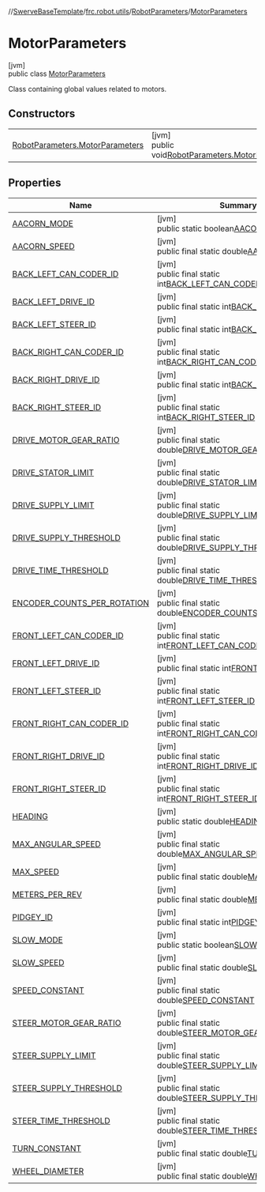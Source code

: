 //[SwerveBaseTemplate](../../../../index.md)/[frc.robot.utils](../../index.md)/[RobotParameters](../index.md)/[MotorParameters](index.md)

# MotorParameters

[jvm]\
public class [MotorParameters](index.md)

Class containing global values related to motors.

## Constructors

| | |
|---|---|
| [RobotParameters.MotorParameters](-robot-parameters.-motor-parameters.md) | [jvm]<br>public void[RobotParameters.MotorParameters](-robot-parameters.-motor-parameters.md)() |

## Properties

| Name | Summary |
|---|---|
| [AACORN_MODE](index.md#1442766758%2FProperties%2F-1216412040) | [jvm]<br>public static boolean[AACORN_MODE](index.md#1442766758%2FProperties%2F-1216412040) |
| [AACORN_SPEED](index.md#-1904284982%2FProperties%2F-1216412040) | [jvm]<br>public final static double[AACORN_SPEED](index.md#-1904284982%2FProperties%2F-1216412040) |
| [BACK_LEFT_CAN_CODER_ID](index.md#442444502%2FProperties%2F-1216412040) | [jvm]<br>public final static int[BACK_LEFT_CAN_CODER_ID](index.md#442444502%2FProperties%2F-1216412040) |
| [BACK_LEFT_DRIVE_ID](index.md#537653770%2FProperties%2F-1216412040) | [jvm]<br>public final static int[BACK_LEFT_DRIVE_ID](index.md#537653770%2FProperties%2F-1216412040) |
| [BACK_LEFT_STEER_ID](index.md#1241811409%2FProperties%2F-1216412040) | [jvm]<br>public final static int[BACK_LEFT_STEER_ID](index.md#1241811409%2FProperties%2F-1216412040) |
| [BACK_RIGHT_CAN_CODER_ID](index.md#-683397247%2FProperties%2F-1216412040) | [jvm]<br>public final static int[BACK_RIGHT_CAN_CODER_ID](index.md#-683397247%2FProperties%2F-1216412040) |
| [BACK_RIGHT_DRIVE_ID](index.md#1290535989%2FProperties%2F-1216412040) | [jvm]<br>public final static int[BACK_RIGHT_DRIVE_ID](index.md#1290535989%2FProperties%2F-1216412040) |
| [BACK_RIGHT_STEER_ID](index.md#1994693628%2FProperties%2F-1216412040) | [jvm]<br>public final static int[BACK_RIGHT_STEER_ID](index.md#1994693628%2FProperties%2F-1216412040) |
| [DRIVE_MOTOR_GEAR_RATIO](index.md#-1840597728%2FProperties%2F-1216412040) | [jvm]<br>public final static double[DRIVE_MOTOR_GEAR_RATIO](index.md#-1840597728%2FProperties%2F-1216412040) |
| [DRIVE_STATOR_LIMIT](index.md#1865615282%2FProperties%2F-1216412040) | [jvm]<br>public final static double[DRIVE_STATOR_LIMIT](index.md#1865615282%2FProperties%2F-1216412040) |
| [DRIVE_SUPPLY_LIMIT](index.md#896595706%2FProperties%2F-1216412040) | [jvm]<br>public final static double[DRIVE_SUPPLY_LIMIT](index.md#896595706%2FProperties%2F-1216412040) |
| [DRIVE_SUPPLY_THRESHOLD](index.md#-2038988726%2FProperties%2F-1216412040) | [jvm]<br>public final static double[DRIVE_SUPPLY_THRESHOLD](index.md#-2038988726%2FProperties%2F-1216412040) |
| [DRIVE_TIME_THRESHOLD](index.md#1541521324%2FProperties%2F-1216412040) | [jvm]<br>public final static double[DRIVE_TIME_THRESHOLD](index.md#1541521324%2FProperties%2F-1216412040) |
| [ENCODER_COUNTS_PER_ROTATION](index.md#-558826680%2FProperties%2F-1216412040) | [jvm]<br>public final static double[ENCODER_COUNTS_PER_ROTATION](index.md#-558826680%2FProperties%2F-1216412040) |
| [FRONT_LEFT_CAN_CODER_ID](index.md#-1612338022%2FProperties%2F-1216412040) | [jvm]<br>public final static int[FRONT_LEFT_CAN_CODER_ID](index.md#-1612338022%2FProperties%2F-1216412040) |
| [FRONT_LEFT_DRIVE_ID](index.md#461501902%2FProperties%2F-1216412040) | [jvm]<br>public final static int[FRONT_LEFT_DRIVE_ID](index.md#461501902%2FProperties%2F-1216412040) |
| [FRONT_LEFT_STEER_ID](index.md#1165659541%2FProperties%2F-1216412040) | [jvm]<br>public final static int[FRONT_LEFT_STEER_ID](index.md#1165659541%2FProperties%2F-1216412040) |
| [FRONT_RIGHT_CAN_CODER_ID](index.md#42853949%2FProperties%2F-1216412040) | [jvm]<br>public final static int[FRONT_RIGHT_CAN_CODER_ID](index.md#42853949%2FProperties%2F-1216412040) |
| [FRONT_RIGHT_DRIVE_ID](index.md#-1070171919%2FProperties%2F-1216412040) | [jvm]<br>public final static int[FRONT_RIGHT_DRIVE_ID](index.md#-1070171919%2FProperties%2F-1216412040) |
| [FRONT_RIGHT_STEER_ID](index.md#-366014280%2FProperties%2F-1216412040) | [jvm]<br>public final static int[FRONT_RIGHT_STEER_ID](index.md#-366014280%2FProperties%2F-1216412040) |
| [HEADING](index.md#50111486%2FProperties%2F-1216412040) | [jvm]<br>public static double[HEADING](index.md#50111486%2FProperties%2F-1216412040) |
| [MAX_ANGULAR_SPEED](index.md#-262258927%2FProperties%2F-1216412040) | [jvm]<br>public final static double[MAX_ANGULAR_SPEED](index.md#-262258927%2FProperties%2F-1216412040) |
| [MAX_SPEED](index.md#1630559988%2FProperties%2F-1216412040) | [jvm]<br>public final static double[MAX_SPEED](index.md#1630559988%2FProperties%2F-1216412040) |
| [METERS_PER_REV](index.md#-502957330%2FProperties%2F-1216412040) | [jvm]<br>public final static double[METERS_PER_REV](index.md#-502957330%2FProperties%2F-1216412040) |
| [PIDGEY_ID](index.md#848457814%2FProperties%2F-1216412040) | [jvm]<br>public final static int[PIDGEY_ID](index.md#848457814%2FProperties%2F-1216412040) |
| [SLOW_MODE](index.md#-2078903073%2FProperties%2F-1216412040) | [jvm]<br>public static boolean[SLOW_MODE](index.md#-2078903073%2FProperties%2F-1216412040) |
| [SLOW_SPEED](index.md#593099953%2FProperties%2F-1216412040) | [jvm]<br>public final static double[SLOW_SPEED](index.md#593099953%2FProperties%2F-1216412040) |
| [SPEED_CONSTANT](index.md#-1974544066%2FProperties%2F-1216412040) | [jvm]<br>public final static double[SPEED_CONSTANT](index.md#-1974544066%2FProperties%2F-1216412040) |
| [STEER_MOTOR_GEAR_RATIO](index.md#796828839%2FProperties%2F-1216412040) | [jvm]<br>public final static double[STEER_MOTOR_GEAR_RATIO](index.md#796828839%2FProperties%2F-1216412040) |
| [STEER_SUPPLY_LIMIT](index.md#-325074431%2FProperties%2F-1216412040) | [jvm]<br>public final static double[STEER_SUPPLY_LIMIT](index.md#-325074431%2FProperties%2F-1216412040) |
| [STEER_SUPPLY_THRESHOLD](index.md#598437841%2FProperties%2F-1216412040) | [jvm]<br>public final static double[STEER_SUPPLY_THRESHOLD](index.md#598437841%2FProperties%2F-1216412040) |
| [STEER_TIME_THRESHOLD](index.md#42591475%2FProperties%2F-1216412040) | [jvm]<br>public final static double[STEER_TIME_THRESHOLD](index.md#42591475%2FProperties%2F-1216412040) |
| [TURN_CONSTANT](index.md#1055204090%2FProperties%2F-1216412040) | [jvm]<br>public final static double[TURN_CONSTANT](index.md#1055204090%2FProperties%2F-1216412040) |
| [WHEEL_DIAMETER](index.md#2141505161%2FProperties%2F-1216412040) | [jvm]<br>public final static double[WHEEL_DIAMETER](index.md#2141505161%2FProperties%2F-1216412040) |
